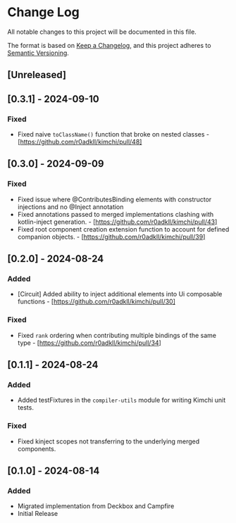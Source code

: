 # Change Log

All notable changes to this project will be documented in this file.

The format is based on [Keep a Changelog](https://keepachangelog.com/en/1.0.0/),
and this project adheres to [Semantic Versioning](https://semver.org/spec/v2.0.0.html).

## [Unreleased]

<!--
### Added

### Changed

### Deprecated

### Removed

### Fixed

### Other Notes & Contributions
-->

## [0.3.1] - 2024-09-10

### Fixed

- Fixed naive `toClassName()` function that broke on nested classes - [https://github.com/r0adkll/kimchi/pull/48]

## [0.3.0] - 2024-09-09

### Fixed

- Fixed issue where @ContributesBinding elements with constructor injections and no @Inject annotation
- Fixed annotations passed to merged implementations clashing with kotlin-inject generation. - [https://github.com/r0adkll/kimchi/pull/43]
- Fixed root component creation extension function to account for defined companion objects. - [https://github.com/r0adkll/kimchi/pull/39]

## [0.2.0] - 2024-08-24

### Added

- [Circuit] Added ability to inject additional elements into Ui composable functions - [https://github.com/r0adkll/kimchi/pull/30]

### Fixed

- Fixed `rank` ordering when contributing multiple bindings of the same type - [https://github.com/r0adkll/kimchi/pull/34]

## [0.1.1] - 2024-08-24

### Added

- Added testFixtures in the `compiler-utils` module for writing Kimchi unit tests.

### Fixed

- Fixed kinject scopes not transferring to the underlying merged components.


## [0.1.0] - 2024-08-14

### Added

- Migrated implementation from Deckbox and Campfire
- Initial Release
